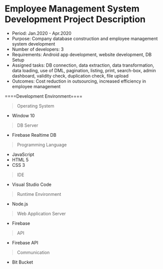 # Employee Management System Development Project Description

* Period: Jan.2020 - Apr.2020
* Purpose: Company database construction and employee management system development
* Number of developers: 3
* Requirements: Android app development, website development, DB Setup
* Assigned tasks: DB connection, data extraction, data transformation, data loading, use of DML, pagination, listing, print, search-box, admin dashboard, validity check, duplication check, file upload
* Outcomes: Cost reduction in outsourcing, increased efficiency in employee management




====Development Environment====

> Operating System
- Window 10

> DB Server
- Firebase Realtime DB

> Programming Language
- JavaScript
- HTML 5
- CSS 3

> IDE
- Visual Studio Code

> Runtime Environment
- Node.js

> Web Application Server
- Firebase

> API
- Firebase API

> Communication
- Bit Bucket


